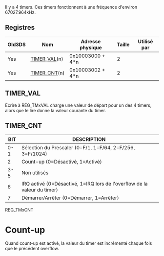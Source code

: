 Il y a 4 timers. Ces timers fonctionnent à une fréquence d'environ
67027.964kHz.

## Registres

| Old3DS | Nom                                   | Adresse physique  | Taille | Utilisé par |
|--------|---------------------------------------|-------------------|--------|-------------|
| Yes    | [TIMER_VAL](#TIMER_VAL "wikilink")(n) | 0x10003000 + 4\*n | 2      |             |
| Yes    | [TIMER_CNT](#TIMER_CNT "wikilink")(n) | 0x10003002 + 4\*n | 2      |             |

## TIMER_VAL

Ecrire à REG_TMxVAL charge une valeur de départ pour un des 4 timers,
alors que le lire donne la valeur courante du timer.

## TIMER_CNT

| BIT | DESCRIPTION                                                              |
|-----|--------------------------------------------------------------------------|
| 0-1 | Sélection du Prescaler (0=F/1, 1=F/64, 2=F/256, 3=F/1024)                |
| 2   | Count-up (0=Désactivé, 1=Activé)                                         |
| 3-5 | Non utilisés                                                             |
| 6   | IRQ activé (0=Désactivé, 1=IRQ lors de l'overflow de la valeur du timer) |
| 7   | Démarrer/Arrêter (0=Démarrer, 1=Arrêter)                                 |

REG_TMxCNT

# Count-up

Quand count-up est activé, la valeur du timer est incrémenté chaque fois
que le précédent overflow.